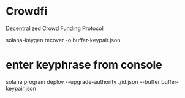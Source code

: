 # Crowdfi

Decentralized Crowd Funding Protocol


solana-keygen recover -o buffer-keypair.json
# enter keyphrase from console
solana program deploy --upgrade-authority ./id.json --buffer buffer-keypair.json